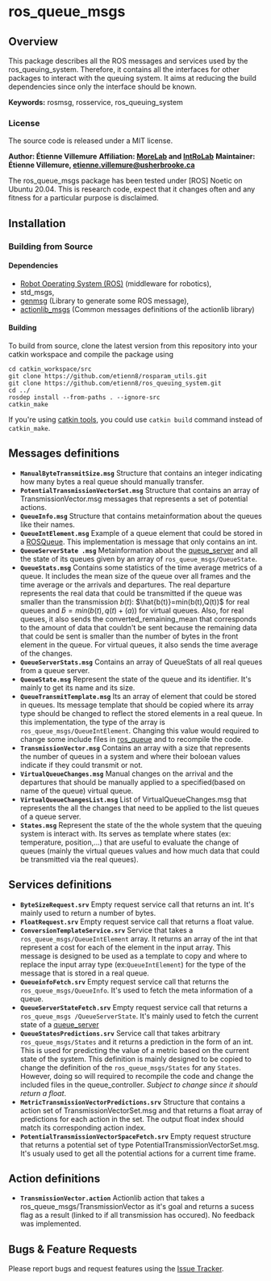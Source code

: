 # ros_queue_msgs

## Overview

This package describes all the ROS messages and services used by the ros_queuing_system. Therefore, it contains all the interfaces for other packages to interact with the queuing system. It aims at reducing the build dependencies since only the interface should be known.

**Keywords:** rosmsg, rosservice, ros_queuing_system

### License

The source code is released under a MIT license.

**Author: Étienne Villemure**
**Affiliation: [MoreLab](https://morelab.ca/) and [IntRoLab](https://introlab.3it.usherbrooke.ca/mediawiki-introlab/index.php/Main_Page)**
**Maintainer: Étienne Villemure, etienne.villemure@usherbrooke.ca**

The ros_queue_msgs package has been tested under [ROS] Noetic on Ubuntu 20.04.
This is research code, expect that it changes often and any fitness for a particular purpose is disclaimed.

## Installation

### Building from Source

#### Dependencies

- [Robot Operating System (ROS)](http://wiki.ros.org) (middleware for robotics),
- std_msgs,
- [genmsg](http://wiki.ros.org/genmsg) (Library to generate some ROS message),
- [actionlib_msgs](http://wiki.ros.org/actionlib_msgs) (Common messages definitions of the actionlib library)

#### Building

To build from source, clone the latest version from this repository into your catkin workspace and compile the package using

	cd catkin_workspace/src
	git clone https://github.com/etienn8/rosparam_utils.git
	git clone https://github.com/etienn8/ros_queuing_system.git
	cd ../
	rosdep install --from-paths . --ignore-src
	catkin_make

If you're using [catkin tools](https://catkin-tools.readthedocs.io/en/latest/installing.html), you could use `catkin build` command instead of `catkin_make`.

## Messages definitions
* **`ManualByteTransmitSize.msg`**
	Structure that contains an integer indicating how many bytes a real queue should manually transfer.
* **`PotentialTransmissionVectorSet.msg`**
	Structure that contains an array of TransmissionVector.msg messages that represents a set of potential actions.
* **`QueueInfo.msg`**
	Structure  that contains metainformation about the queues like their names.
* **`QueueIntElement.msg`**
	Example of a queue element that could be stored in a [ROSQueue](https://github.com/etienn8/ros_queuing_system/tree/main/ros_queue). This implementation is message that only contains an int.
* **`QueueServerState .msg`**
	Metainformation about the [queue_server](https://github.com/etienn8/ros_queuing_system/tree/main/queue_server) and all the state of its queues given by an array of `ros_queue_msgs/QueueState`. 
* **`QueueStats.msg`**
	Contains some statistics of the time average metrics of a queue. It includes the mean size of the queue over all frames and the time average or the arrivals and departures. The real departure represents the real data that could be transmitted if the queue was smaller than the transmission $`b(t)`$: $`\hat{b(t)}=min(b(t),Q(t))`$ for real queues and $`\hat{b}=min(b(t),q(t)+(a))`$ for virtual queues. Also, for real queues, it also sends the converted_remaining_mean that corresponds to the amount of data that couldn't be sent because the remaining data that could be sent is smaller than the number of bytes in the front element in the queue. For virtual queues, it also sends the time average of the changes.
* **`QueueServerStats.msg`**
	Contains an array of QueueStats of all real queues from a queue server.
* **`QueueState.msg`**
	Represent the state of the queue and its identifier. It's mainly to get its name and its size.
* **`QueueTransmitTemplate.msg`**
	Its an array of element that could be stored in queues. Its message template that should be copied where its array type should be changed to reflect the stored elements in a real queue. In this implementation, the type of the array is  `ros_queue_msgs/QueueIntElement`. Changing this value would required to change some include files in [ros_queue](https://github.com/etienn8/ros_queuing_system/tree/main/ros_queue) and to recompile the code.
* **`TransmissionVector.msg`**
	Contains an array with a size that represents the number of queues in a system and where their boloean values indicate if they could transmit or not.
* **`VirtualQueueChanges.msg`**
	Manual changes on the arrival and the departures that should be manually applied to a specified(based on name of the queue) virtual queue.
* **`VirtualQueueChangesList.msg`**
	List of VirtualQueueChanges.msg that represents the all the changes that need to be applied to the list queues of a queue server.
* **`States.msg`**
	Represent the state of the the whole system that the queuing system is interact with. Its serves as template where states (ex: temperature, position,...) that are useful to evaluate the change of queues (mainly the virtual queues values and how much data that could be transmitted via the real queues). 
	
## Services definitions

* **`ByteSizeRequest.srv`**
	Empty request service call that returns an int. It's mainly used to return a number of bytes. 
* **`FloatRequest.srv`**
	Empty request service call that returns a float value. 
* **`ConversionTemplateService.srv`**
	Service that takes a `ros_queue_msgs/QueueIntElement` array. It returns an array of the int that represent a cost for each of the element in the input array. This message is designed to be used as a template to copy and where to replace the input array type (ex:`QueueIntElement`) for the type of the message that is stored in a real queue.
* **`QueueinfoFetch.srv`**
	Empty request service call that returns the `ros_queue_msgs/QueueInfo`. It's used to fetch the meta information of a queue. 
* **`QueueServerStateFetch.srv`**
	Empty request service call that returns a `ros_queue_msgs /QueueServerState`. It's mainly used to fetch the current state of a [queue_server](https://github.com/etienn8/ros_queuing_system/tree/main/ros_queue)
* **`QueueStatesPredictions.srv`**
	Service call that takes arbitrary `ros_queue_msgs/States` and it returns a prediction in the form of an int. This is used for predicting the value of a metric based on the current state of the system. This definition is mainly designed to be copied to change the definition of the `ros_queue_msgs/States` for any `States`. However, doing so will required to recompile the code and change the included files in the queue_controller. *Subject to change since it should return a float*. 
* **`MetricTransmissionVectorPredictions.srv`**
	Structure that contains a action set of TransmissionVectorSet.msg and that returns a float array of predictions for each action in the set. The output float index should match its corresponding action index.
* **`PotentialTransmissionVectorSpaceFetch.srv`**
	Empty request structure that returns a potential set of type PotentialTransmissionVectorSet.msg. It's usualy used to get all the potential actions for a current time frame.
	
## Action definitions
* **`TransmissionVector.action`**
	Actionlib action that takes a ros_queue_msgs/TransmissionVector as it's goal and returns a sucess flag as a result (linked to if all transmission has occured). No feedback was implemented.


## Bugs & Feature Requests

Please report bugs and request features using the [Issue Tracker](https://github.com/etienn8/ros_queuing_system/issues).
